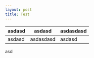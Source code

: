 ```yaml
---
layout: post
title: Test
---
```


asdasd | asdasd | asdasdasd
--- | --- | ---
asdasd | asdasdasd | asdasd

asd
